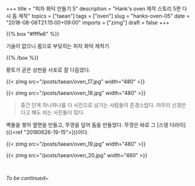 +++
title = "피자 화덕 만들기 5"
description = "Hank's oven 제작 스토리 5편 다시 돔 제작"
topics = ["taean"]
tags = ["oven"]
slug = "hanks-oven-05"
date = "2018-08-06T21:15:00+09:00"
imports = ["zimg"]
draft = false
+++

{{% box "#ffffe6" %}}

기술이 없으니 몸으로 부딪히는 피자 화덕 제작기

{{% /box %}}

황토가 굳은 상판을 사포로 잘 다듬었다.

{{< zimg src="/posts/taean/oven_17.jpg" width="480" >}}

{{< zimg src="/posts/taean/oven_18.jpg" width="480" >}}

> 중간 단계 하나하나를 다 사진으로 남기는 사람들이 존경스럽다. 아무리 신경쓴다고 해도 비는 사진들이 많다.

벽돌을 쌓아 옆면을 만들고, 뚜껑을 덮어 돔을 만들었다. 뚜껑은 바로 그 [스뎅 다라이]({{<ref "20180626-19-15">}})이다.

{{< zimg src="/posts/taean/oven_19.jpg" width="480" >}}

{{< zimg src="/posts/taean/oven_20.jpg" width="480" >}}

<br>

*To be continued~*